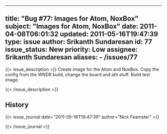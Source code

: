 
---
title: "Bug #77: Images for Atom, NoxBox"
subject: "Images for Atom, NoxBox"
date: 2011-04-08T06:01:32
updated: 2011-05-16T19:47:39
type: issue
author: Srikanth Sundaresan
id: 77
issue_status: New
priority: Low
assignee: Srikanth Sundaresan
aliases:
    - /issues/77
---

{{< issue_description >}}
Create image for the Atom and NoxBox. Copy the config from the WNDR
build, change the board and ath stuff. Build test image.


{{< /issue_description >}}

## History
{{< issue_journal date="2011-05-16T19:47:39" author="Nick Feamster" >}}

{{< /issue_journal >}}

